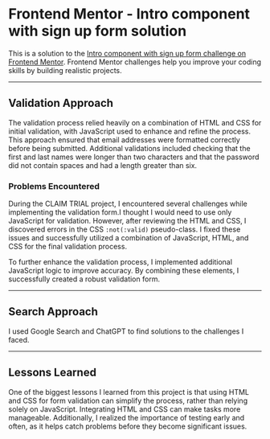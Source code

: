 # Frontend Mentor - Intro component with sign up form solution

This is a solution to the [Intro component with sign up form challenge on Frontend Mentor](https://www.frontendmentor.io/challenges/intro-component-with-signup-form-5cf91bd49edda32581d28fd1). Frontend Mentor challenges help you improve your coding skills by building realistic projects.

---

## Validation Approach

The validation process relied heavily on a combination of HTML and CSS for initial validation, with JavaScript used to enhance and refine the process. This approach ensured that email addresses were formatted correctly before being submitted. Additional validations included checking that the first and last names were longer than two characters and that the password did not contain spaces and had a length greater than six.

### Problems Encountered

During the CLAIM TRIAL project, I encountered several challenges while implementing the validation form.I thought I would need to use only JavaScript for validation. However, after reviewing the HTML and CSS, I discovered errors in the CSS `:not(:valid)` pseudo-class. I fixed these issues and successfully utilized a combination of JavaScript, HTML, and CSS for the final validation process.

To further enhance the validation process, I implemented additional JavaScript logic to improve accuracy. By combining these elements, I successfully created a robust validation form.

---

## Search Approach

I used Google Search and ChatGPT to find solutions to the challenges I faced.

---

## Lessons Learned

One of the biggest lessons I learned from this project is that using HTML and CSS for form validation can simplify the process, rather than relying solely on JavaScript. Integrating HTML and CSS can make tasks more manageable. Additionally, I realized the importance of testing early and often, as it helps catch problems before they become significant issues.
